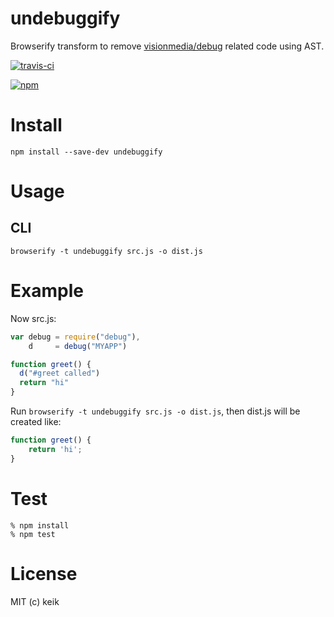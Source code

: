 # undebuggify

Browserify transform to remove [visionmedia/debug](https://github.com/visionmedia/debug) related code using AST.

[![travis-ci](https://travis-ci.org/keik/undebuggify.svg?branch=master)](https://travis-ci.org/keik/undebuggify)

[![npm](https://nodei.co/npm/undebuggify.png)](https://npmjs.org/package/undebuggify)


# Install

```
npm install --save-dev undebuggify
```


# Usage

## CLI

```
browserify -t undebuggify src.js -o dist.js
```


# Example

Now src.js:

```js
var debug = require("debug"),
    d     = debug("MYAPP")

function greet() {
  d("#greet called")
  return "hi"
}
```

Run `browserify -t undebuggify src.js -o dist.js`, then dist.js will be created like:

```js
function greet() {
    return 'hi';
}
```


# Test

```
% npm install
% npm test
```


# License

MIT (c) keik

